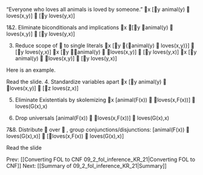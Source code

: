 ﻿“Everyone who loves all animals is loved by someone.”
	x [y animal(y)  loves(x,y)]  [y loves(y,x)]

1&2. Eliminate biconditionals and implications
	x [y animal(y)  loves(x,y)]  [y loves(y,x)]

3. Reduce scope of  to single literals
	x [y {animal(y)  loves(x,y)}]  [y loves(y,x)]
	x [y animal(y)  loves(x,y)]  [y loves(y,x)]
	x [y animal(y)  loves(x,y)]  [y loves(y,x)]

Here is an example.

Read the slide.
4. Standardize variables apart
	x [y animal(y)  loves(x,y)]  [z loves(z,x)]

5. Eliminate Existentials by skolemizing
	x [animal(F(x))  loves(x,F(x))]  loves(G(x),x)

6. Drop universals
	[animal(F(x))  loves(x,F(x))]  loves(G(x),x)

7&8. Distribute  over  , group conjunctions/disjunctions:
	[animal(F(x))  loves(G(x),x)]  [loves(x,F(x))  loves(G(x),x)]

Read the slide

Prev: [[Converting FOL to CNF 09_2_fol_inference_KR_21|Converting FOL to CNF]]
Next: [[Summary of 09_2_fol_inference_KR_21|Summary]]